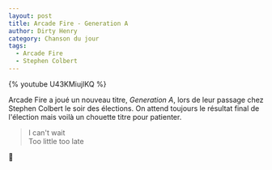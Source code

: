 ```yaml
---
layout: post
title: Arcade Fire - Generation A
author: Dirty Henry
category: Chanson du jour
tags:
  - Arcade Fire
  - Stephen Colbert
---
```


{% youtube U43KMiujlKQ %}

Arcade Fire a joué un nouveau titre, _Generation A_, lors de leur passage chez
Stephen Colbert le soir des élections. On attend toujours le résultat final de
l'élection mais voilà un chouette titre pour patienter.

> I can't wait  
> Too little too late

🤞
